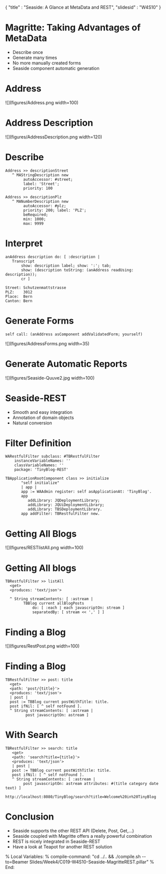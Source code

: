 {"title" : "Seaside: A Glance at MetaData and REST","slidesid" : "W4S10"}# Magritte: Taking Advantages of MetaData- Describe once- Generate many times- No more manually created forms- Seaside component automatic generation# Address![](figures/Address.png width=100)# Address Description![](figures/AddressDescription.png width=120)# Describe```Address >> descriptionStreet
   ^ MAStringDescription new
        autoAccessor: #street;
        label: 'Street';
        priority: 100

Address >> descriptionPlz
   ^ MANumberDescription new
        autoAccessor: #plz;
        priority: 200; label: 'PLZ';
        beRequired;
        min: 1000; 
        max: 9999```# Interpret```anAddress description do: [ :description |
   Transcript
       show: description label; show: ':'; tab;
       show: (description toString: (anAddress readUsing: description));
       cr ]``````Street:	Schutzenmattstrasse
PLZ:	3012
Place:	Bern
Canton:	Bern```# Generate Forms```self call: (anAddress asComponent addValidatedForm; yourself)```![](figures/AddressForms.png width=35)# Generate Automatic Reports![](figures/Seaside-Quuve2.jpg width=100)# Seaside-REST- Smooth and easy integration- Annotation of domain objects- Natural conversion# Filter Definition```WARestfulFilter subclass: #TBRestfulFilter
	instanceVariableNames: ''
	classVariableNames: ''
	package: 'TinyBlog-REST'``````TBApplicationRootComponent class >> initialize
	   "self initialize"
	   | app |
	   app := WAAdmin register: self asApplicationAt: 'TinyBlog'.
	   app
	      addLibrary: JQDeploymentLibrary;
	      addLibrary: JQUiDeploymentLibrary;
	      addLibrary: TBSDeploymentLibrary.
	   app addFilter: TBRestfulFilter new.```# Getting All Blogs![](figures/RESTlistAll.png width=100)# Getting All blogs```TBRestfulFilter >> listAll
  <get>
  <produces: 'text/json'>

  ^ String streamContents: [ :astream | 
  		TBBlog current allBlogPosts
			do: [ :each | each javascriptOn: stream ]
			separatedBy: [ stream << ',' ] ] ```# Finding a Blog![](figures/RestPost.png width=100)# Finding a Blog```TBRestfulFilter >> post: title
  <get>
  <path: 'post/{title}'>
  <produces: 'text/json'>
  | post |
  post := TBBlog current postWithTitle: title.
  post ifNil: [ ^ self notFound ]. 
  ^ String streamContents: [ :astream | 
         post javascriptOn: astream ]```# With Search```TBRestfulFilter >> search: title
   <get>
   <path: 'search?title={title}'>
   <produces: 'text/json'>
   | post |
   post := TBBlog current postWithTitle: title.
   post ifNil: [ ^ self notFound ]. 
   ^ String streamContents: [ :astream | 
		post javascriptOn: astream attributes: #(title category date text) ]``````http://localhost:8080/TinyBlog/search?title=Welcome%20in%20TinyBlog```# Conclusion- Seaside supports the other REST API \(Delete, Post, Get,...\)- Seaside coupled with Magritte offers a really powerful combination- REST is nicely integrated in Seaside-REST- Have a look at Teapot for another REST solution%  Local Variables:%  compile-command: "cd ../.. && ./compile.sh --to=Beamer Slides/Week4/C019-W4S10-Seaside-MagritteREST.pillar"%  End: